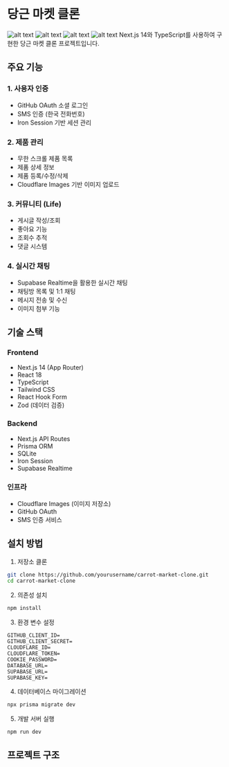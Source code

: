 # 당근 마켓 클론

![alt text](image.png)
![alt text](image-3.png)
![alt text](image-1.png)
![alt text](image-2.png)
Next.js 14와 TypeScript를 사용하여 구현한 당근 마켓 클론 프로젝트입니다.

## 주요 기능

### 1. 사용자 인증

- GitHub OAuth 소셜 로그인
- SMS 인증 (한국 전화번호)
- Iron Session 기반 세션 관리

### 2. 제품 관리

- 무한 스크롤 제품 목록
- 제품 상세 정보
- 제품 등록/수정/삭제
- Cloudflare Images 기반 이미지 업로드

### 3. 커뮤니티 (Life)

- 게시글 작성/조회
- 좋아요 기능
- 조회수 추적
- 댓글 시스템

### 4. 실시간 채팅

- Supabase Realtime을 활용한 실시간 채팅
- 채팅방 목록 및 1:1 채팅
- 메시지 전송 및 수신
- 이미지 첨부 기능

## 기술 스택

### Frontend

- Next.js 14 (App Router)
- React 18
- TypeScript
- Tailwind CSS
- React Hook Form
- Zod (데이터 검증)

### Backend

- Next.js API Routes
- Prisma ORM
- SQLite
- Iron Session
- Supabase Realtime

### 인프라

- Cloudflare Images (이미지 저장소)
- GitHub OAuth
- SMS 인증 서비스

## 설치 방법

1. 저장소 클론

```bash
git clone https://github.com/yourusername/carrot-market-clone.git
cd carrot-market-clone
```

2. 의존성 설치

```bash
npm install
```

3. 환경 변수 설정

```env
GITHUB_CLIENT_ID=
GITHUB_CLIENT_SECRET=
CLOUDFLARE_ID=
CLOUDFLARE_TOKEN=
COOKIE_PASSWORD=
DATABASE_URL=
SUPABASE_URL=
SUPABASE_KEY=
```

4. 데이터베이스 마이그레이션

```bash
npx prisma migrate dev
```

5. 개발 서버 실행

```bash
npm run dev
```

## 프로젝트 구조
